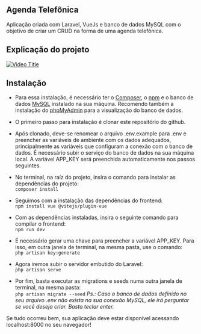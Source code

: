 ## Agenda Telefônica

Aplicação criada com Laravel, VueJs e banco de dados MySQL com o objetivo de criar um CRUD na forma de uma agenda telefônica.


## Explicação do projeto

[![Video Title](https://img.youtube.com/vi/XJTInLUmV3k/0.jpg)](https://www.youtube.com/watch?v=XJTInLUmV3k)


## Instalação

* Para essa instalação, é necessário ter o <a href="https://getcomposer.org/download/" target="_blank">Composer</a>, o <a href="https://docs.npmjs.com/downloading-and-installing-node-js-and-npm" target="_blank">npm</a> e o banco de dados <a href="https://www.mysql.com/downloads/" target="_blank">MySQL</a> instalado na sua máquina. Recomendo também a instalação do <a href="https://www.phpmyadmin.net/downloads/" target="_blank">phpMyAdmin</a> para a visualização do banco de dados.

* O primeiro passo para instalação é clonar este repositório do github.

* Após clonado, deve-se renomear o arquivo .env.example para .env e preencher as variáveis de ambiente com os dados adequados, principalmente as variáveis que configuram a conexão com o banco de dados. É necessário subir o serviço do banco de dados na sua máquina local. A variável APP_KEY será preenchida automaticamente nos passos seguintes.

* No terminal, na raíz do projeto, insira o comando para instalar as dependências do projeto: <br>
```composer install```

* Seguimos com a instalação das dependências do frontend: <br>
```npm install vue @vitejs/plugin-vue```

* Com as dependências instaladas, insira o seguinte comando para compilar o frontend: <br>
```npm run dev```

* É necessário gerar uma chave para preencher a variável APP_KEY. Para isso, em outra janela de terminal, na mesma pasta, use o comando: <br>
```php artisan key:generate```

* Agora iremos subir o servidor embutido do Laravel: <br>
```php artisan serve```

* Por fim, basta executar as migrations e seeds numa outra janela de terminal, na mesma pasta: <br>
```php artisan migrate --seed```
*Ps.: Caso o banco de dados definido no seu arquivo .env não exista na sua conexão MySQL, ele irá perguntar se você deseja criar. Basta teclar enter.*

Se tudo ocorreu bem, sua aplicação deve estar disponível acessando localhost:8000 no seu navegador!
